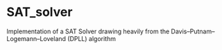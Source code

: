 # SAT_solver
Implementation of a SAT Solver drawing heavily from the Davis–Putnam–Logemann–Loveland (DPLL) algorithm
